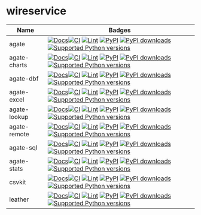 # wireservice

| Name | Badges |
| - | - |
| agate | [![Docs](https://readthedocs.org/projects/agate/badge/?style=plastic)](https://agate.readthedocs.io)[![CI](https://github.com/wireservice/agate/workflows/CI/badge.svg)](https://github.com/wireservice/agate/actions) [![Lint](https://github.com/wireservice/agate/workflows/Lint/badge.svg)](https://github.com/wireservice/agate/actions) [![PyPI](https://github.com/wireservice/agate/workflows/pypi.yml/badge.svg)](https://github.com/wireservice/agate/actions) [![PyPI downloads](https://img.shields.io/pypi/dw/agate.svg)](https://pypi.python.org/pypi/agate) [![Supported Python versions](https://img.shields.io/pypi/pyversions/agate.svg)](https://pypi.python.org/pypi/agate) |
| agate-charts | [![Docs](https://readthedocs.org/projects/agate-charts/badge/?style=plastic)](https://agate-charts.readthedocs.io)[![CI](https://github.com/wireservice/agate-charts/workflows/CI/badge.svg)](https://github.com/wireservice/agate-charts/actions) [![Lint](https://github.com/wireservice/agate-charts/workflows/Lint/badge.svg)](https://github.com/wireservice/agate-charts/actions) [![PyPI](https://github.com/wireservice/agate-charts/workflows/pypi.yml/badge.svg)](https://github.com/wireservice/agate-charts/actions) [![PyPI downloads](https://img.shields.io/pypi/dw/agate-charts.svg)](https://pypi.python.org/pypi/agate-charts) [![Supported Python versions](https://img.shields.io/pypi/pyversions/agate-charts.svg)](https://pypi.python.org/pypi/agate-charts) |
| agate-dbf | [![Docs](https://readthedocs.org/projects/agate-dbf/badge/?style=plastic)](https://agate-dbf.readthedocs.io)[![CI](https://github.com/wireservice/agate-dbf/workflows/CI/badge.svg)](https://github.com/wireservice/agate-dbf/actions) [![Lint](https://github.com/wireservice/agate-dbf/workflows/Lint/badge.svg)](https://github.com/wireservice/agate-dbf/actions) [![PyPI](https://github.com/wireservice/agate-dbf/workflows/pypi.yml/badge.svg)](https://github.com/wireservice/agate-dbf/actions) [![PyPI downloads](https://img.shields.io/pypi/dw/agate-dbf.svg)](https://pypi.python.org/pypi/agate-dbf) [![Supported Python versions](https://img.shields.io/pypi/pyversions/agate-dbf.svg)](https://pypi.python.org/pypi/agate-dbf) |
| agate-excel | [![Docs](https://readthedocs.org/projects/agate-excel/badge/?style=plastic)](https://agate-excel.readthedocs.io)[![CI](https://github.com/wireservice/agate-excel/workflows/CI/badge.svg)](https://github.com/wireservice/agate-excel/actions) [![Lint](https://github.com/wireservice/agate-excel/workflows/Lint/badge.svg)](https://github.com/wireservice/agate-excel/actions) [![PyPI](https://github.com/wireservice/agate-excel/workflows/pypi.yml/badge.svg)](https://github.com/wireservice/agate-excel/actions) [![PyPI downloads](https://img.shields.io/pypi/dw/agate-excel.svg)](https://pypi.python.org/pypi/agate-excel) [![Supported Python versions](https://img.shields.io/pypi/pyversions/agate-excel.svg)](https://pypi.python.org/pypi/agate-excel) |
| agate-lookup | [![Docs](https://readthedocs.org/projects/agate-lookup/badge/?style=plastic)](https://agate-lookup.readthedocs.io)[![CI](https://github.com/wireservice/agate-lookup/workflows/CI/badge.svg)](https://github.com/wireservice/agate-lookup/actions) [![Lint](https://github.com/wireservice/agate-lookup/workflows/Lint/badge.svg)](https://github.com/wireservice/agate-lookup/actions) [![PyPI](https://github.com/wireservice/agate-lookup/workflows/pypi.yml/badge.svg)](https://github.com/wireservice/agate-lookup/actions) [![PyPI downloads](https://img.shields.io/pypi/dw/agate-lookup.svg)](https://pypi.python.org/pypi/agate-lookup) [![Supported Python versions](https://img.shields.io/pypi/pyversions/agate-lookup.svg)](https://pypi.python.org/pypi/agate-lookup) |
| agate-remote | [![Docs](https://readthedocs.org/projects/agate-remoe/badge/?style=plastic)](https://agate-remote.readthedocs.io)[![CI](https://github.com/wireservice/agate-remote/workflows/CI/badge.svg)](https://github.com/wireservice/agate-remote/actions) [![Lint](https://github.com/wireservice/agate-remote/workflows/Lint/badge.svg)](https://github.com/wireservice/agate-remote/actions) [![PyPI](https://github.com/wireservice/agate-remote/workflows/pypi.yml/badge.svg)](https://github.com/wireservice/agate-remote/actions) [![PyPI downloads](https://img.shields.io/pypi/dw/agate-remote.svg)](https://pypi.python.org/pypi/agate-remote) [![Supported Python versions](https://img.shields.io/pypi/pyversions/agate-remote.svg)](https://pypi.python.org/pypi/agate-remote) |
| agate-sql | [![Docs](https://readthedocs.org/projects/agate-sql/badge/?style=plastic)](https://agate-sql.readthedocs.io)[![CI](https://github.com/wireservice/agate-sql/workflows/CI/badge.svg)](https://github.com/wireservice/agate-sql/actions) [![Lint](https://github.com/wireservice/agate-sql/workflows/Lint/badge.svg)](https://github.com/wireservice/agate-sql/actions) [![PyPI](https://github.com/wireservice/agate-sql/workflows/pypi.yml/badge.svg)](https://github.com/wireservice/agate-sql/actions) [![PyPI downloads](https://img.shields.io/pypi/dw/agate-sql.svg)](https://pypi.python.org/pypi/agate-sql) [![Supported Python versions](https://img.shields.io/pypi/pyversions/agate-sql.svg)](https://pypi.python.org/pypi/agate-sql) |
| agate-stats | [![Docs](https://readthedocs.org/projects/agate-stats/badge/?style=plastic)](https://agate-stats.readthedocs.io)[![CI](https://github.com/wireservice/agate-stats/workflows/CI/badge.svg)](https://github.com/wireservice/agate-stats/actions) [![Lint](https://github.com/wireservice/agate-stats/workflows/Lint/badge.svg)](https://github.com/wireservice/agate-stats/actions) [![PyPI](https://github.com/wireservice/agate-stats/workflows/pypi.yml/badge.svg)](https://github.com/wireservice/agate-stats/actions) [![PyPI downloads](https://img.shields.io/pypi/dw/agate-stats.svg)](https://pypi.python.org/pypi/agate-stats) [![Supported Python versions](https://img.shields.io/pypi/pyversions/agate-stats.svg)](https://pypi.python.org/pypi/agate-stats) |
| csvkit | [![Docs](https://readthedocs.org/projects/csvkit/badge/?style=plastic)](https://csvkit.readthedocs.io)[![CI](https://github.com/wireservice/csvkit/workflows/CI/badge.svg)](https://github.com/wireservice/csvkit/actions) [![Lint](https://github.com/wireservice/csvkit/workflows/Lint/badge.svg)](https://github.com/wireservice/csvkit/actions) [![PyPI](https://github.com/wireservice/csvkit/workflows/pypi.yml/badge.svg)](https://github.com/wireservice/csvkit/actions) [![PyPI downloads](https://img.shields.io/pypi/dw/csvkit.svg)](https://pypi.python.org/pypi/csvkit) [![Supported Python versions](https://img.shields.io/pypi/pyversions/csvkit.svg)](https://pypi.python.org/pypi/csvkit) |
| leather | [![Docs](https://readthedocs.org/projects/leather/badge/?style=plastic)](https://leather.readthedocs.io)[![CI](https://github.com/wireservice/leather/workflows/CI/badge.svg)](https://github.com/wireservice/leather/actions) [![Lint](https://github.com/wireservice/leather/workflows/Lint/badge.svg)](https://github.com/wireservice/leather/actions) [![PyPI](https://github.com/wireservice/leather/workflows/pypi.yml/badge.svg)](https://github.com/wireservice/leather/actions) [![PyPI downloads](https://img.shields.io/pypi/dw/leather.svg)](https://pypi.python.org/pypi/leather) [![Supported Python versions](https://img.shields.io/pypi/pyversions/leather.svg)](https://pypi.python.org/pypi/leather) |
